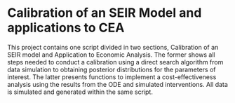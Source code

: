# Calibration of an SEIR Model and applications to CEA
This project contains one script divided in two sections, Calibration of an SEIR model and Application to Economic Analysis. The former shows all steps needed to conduct a calibration using a direct search algorithm from data simulation to obtaining posterior distributions for the parameters of interest. The latter presents functions to implement a cost-effectiveness analysis using the results from the ODE and simulated interventions. All data is simulated and generated within the same script.
